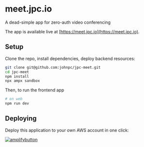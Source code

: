 # meet.jpc.io

A dead-simple app for zero-auth video conferencing

The app is available live at [https://meet.jpc.io](https://meet.jpc.io).

## Setup

Clone the repo, install dependencies, deploy backend resources:

```bash
git clone git@github.com:johnpc/jpc-meet.git
cd jpc-meet
npm install
npx ampx sandbox
```

Then, to run the frontend app

```bash
# on web
npm run dev
```

## Deploying

Deploy this application to your own AWS account in one click:

[![amplifybutton](https://oneclick.amplifyapp.com/button.svg)](https://console.aws.amazon.com/amplify/home#/deploy?repo=https://github.com/johnpc/jpc-meet)
